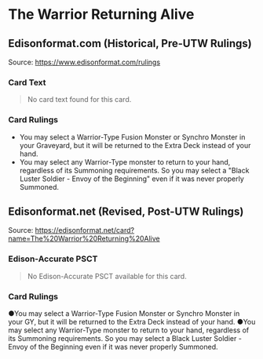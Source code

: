 # The Warrior Returning Alive

## Edisonformat.com (Historical, Pre-UTW Rulings)

Source: https://www.edisonformat.com/rulings

### Card Text

> No card text found for this card.

### Card Rulings

*   You may select a Warrior-Type Fusion Monster or Synchro Monster in your Graveyard, but it will be returned to the Extra Deck instead of your hand.
*   You may select any Warrior-Type monster to return to your hand, regardless of its Summoning requirements. So you may select a "Black Luster Soldier - Envoy of the Beginning" even if it was never properly Summoned.

## Edisonformat.net (Revised, Post-UTW Rulings)

Source: https://edisonformat.net/card?name=The%20Warrior%20Returning%20Alive

### Edison-Accurate PSCT

> No Edison-Accurate PSCT available for this card.

### Card Rulings

●You may select a Warrior-Type Fusion Monster or Synchro Monster in your GY, but it will be returned to the Extra Deck instead of your hand.
●You may select any Warrior-Type monster to return to your hand, regardless of its Summoning requirements. So you may select a Black Luster Soldier - Envoy of the Beginning even if it was never properly Summoned.
            